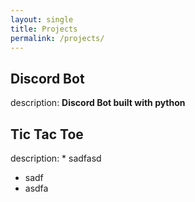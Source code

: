 ```yaml
---
layout: single
title: Projects
permalink: /projects/
---
```



## Discord Bot

description: **Discord Bot built with python**
## Tic Tac Toe

description: * sadfasd
* sadf
* asdfa



